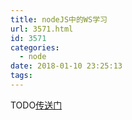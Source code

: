 ```yaml
---
title: nodeJS中的WS学习
url: 3571.html
id: 3571
categories:
  - node
date: 2018-01-10 23:25:13
tags:
---
```


TODO[传送门](http://blog.csdn.net/uniquelike/article/details/52574476)